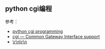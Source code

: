 python cgi编程
---

参考：  
- [python cgi programming](http://www.tutorialspoint.com/python/python_cgi_programming.htm)
- [cgi — Common Gateway Interface support](http://docs.python.org/2/library/cgi.html)
- [\r\n\r\n](http://stackoverflow.com/questions/7846294/why-cant-i-just-add-content-typetext-html-to-a-text-file-when-python-can)
